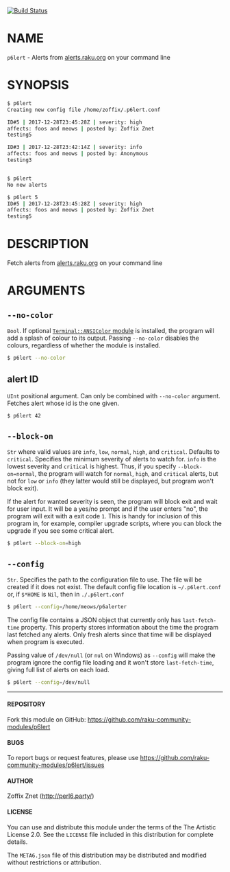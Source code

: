 [![Build Status](https://travis-ci.org/perl6-community-modules/perl6-p6lert.svg)](https://travis-ci.org/perl6-community-modules/perl6-p6lert)

# NAME

`p6lert` - Alerts from [alerts.raku.org](https://alerts.raku.org) on your command line

# SYNOPSIS

```bash
$ p6lert
Creating new config file /home/zoffix/.p6lert.conf

ID#5 | 2017-12-28T23:45:28Z | severity: high
affects: foos and meows | posted by: Zoffix Znet
testing5

ID#3 | 2017-12-28T23:42:14Z | severity: info
affects: foos and meows | posted by: Anonymous
testing3


$ p6lert
No new alerts

$ p6lert 5
ID#5 | 2017-12-28T23:45:28Z | severity: high
affects: foos and meows | posted by: Zoffix Znet
testing5
```

# DESCRIPTION

Fetch alerts from [alerts.raku.org](https://alerts.raku.org) on your
command line

# ARGUMENTS

## `--no-color`

`Bool`. If optional [`Terminal::ANSIColor`
module](https://modules.perl6.org/repo/Terminal::ANSIColor) is installed,
the program will add a splash of colour to its output. Passing `--no-color`
disables the colours, regardless of whether the module is installed.

```bash
$ p6lert --no-color
```

## alert ID

`UInt` positional argument. Can only be combined with `--no-color` argument.
Fetches alert whose id is the one given.

```bash
$ p6lert 42
```

## `--block-on`

`Str` where valid values are `info`, `low`,  `normal`, `high`, and  `critical`.
Defaults to `critical`. Specifies the minimum severity of alerts to watch for.
`info` is the lowest severity and `critical` is highest. Thus, if you specify
`--block-on=normal`, the program will watch for `normal`, `high`, and `critical`
alerts, but not for `low` or `info` (they latter would still be displayed, but
program won't block exit).

If the alert for wanted severity is seen, the program will block exit and wait
for user input. It will be a yes/no prompt and if the user enters "no", the
program will exit with a exit code `1`. This is handy for inclusion of this
program in, for example, compiler upgrade scripts, where you can block the
upgrade if you see some critical alert.

```bash
$ p6lert --block-on=high
```

## `--config`

`Str`. Specifies the path to the configuration file to use. The file will be
created if it does not exist. The default config file location is
`~/.p6lert.conf` or, if `$*HOME` is `Nil`, then in `./.p6lert.conf`

```bash
$ p6lert --config=/home/meows/p6alerter
```

The config file contains a JSON object that currently only has
`last-fetch-time` property. This property stores information about the time
the program last fetched any alerts. Only fresh alerts since that time will
be displayed when program is executed.

Passing value of `/dev/null` (or `nul` on
Windows) as `--config` will make the program ignore the config file loading
and it won't store `last-fetch-time`, giving full list of alerts on each load.

```bash
$ p6lert --config=/dev/null
```

----

#### REPOSITORY

Fork this module on GitHub:
https://github.com/raku-community-modules/p6lert

#### BUGS

To report bugs or request features, please use
https://github.com/raku-community-modules/p6lert/issues

#### AUTHOR

Zoffix Znet (http://perl6.party/)

#### LICENSE

You can use and distribute this module under the terms of the
The Artistic License 2.0. See the `LICENSE` file included in this
distribution for complete details.

The `META6.json` file of this distribution may be distributed and modified
without restrictions or attribution.
